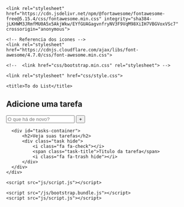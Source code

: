 
<!doctype html>
<html lang="pt-br">
  <head>
    <!-- Required meta tags -->
    <meta charset="utf-8">
    <meta name="viewport" content="width=device-width, initial-scale=1">

    <link rel="stylesheet" href="https://cdn.jsdelivr.net/npm/@fortawesome/fontawesome-free@5.15.4/css/fontawesome.min.css" integrity="sha384-jLKHWM3JRmfMU0A5x5AkjWkw/EYfGUAGagvnfryNV3F9VqM98XiIH7VBGVoxVSc7" crossorigin="anonymous">

    <!-- Referencia dos icones -->
    <link rel="stylesheet" href="https://cdnjs.cloudflare.com/ajax/libs/font-awesome/4.7.0/css/font-awesome.min.css">
   
    <!--  <link href="css/bootstrap.min.css" rel="stylesheet"> -->

    <link rel="stylesheet" href="css/style.css">

    <title>To do List</title>
  </head>
  <body>
       <div id="main-container">
      <div id="add-container">
          <h2>Adicione uma tarefa</h2>
          <form action="">
              <input type="text" name="task" id="task" placeholder="O que há de novo?">
              <button type="Enviar" id="add"><i class="fa fa-user-items">+</i></button>
          </form>
      </div>

      <div id="tasks-container">
          <h2>Veja suas tarefas</h2>
          <div class="task hide">
              <i class="fa fa-check"></i>
              <span class="task-title">Titulo da tarefa</span>
              <i class="fa fa-trash hide"></i>
          </div>
      </div>
    </div>

    <script src="js/script.js"></script>

    <script src="/js/bootstrap.bundle.js"></script>
    <script src="js/script.js"></script>
  </body>
</html>
